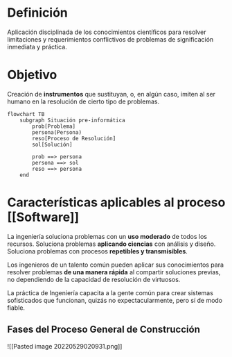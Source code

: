 # Definición
Aplicación disciplinada de los conocimientos científicos para resolver limitaciones y requerimientos conflictivos de problemas de significación inmediata y práctica.

# Objetivo
Creación de **instrumentos** que sustituyan, o, en algún caso, imiten al ser humano en la resolución de cierto tipo de problemas.

```mermaid
flowchart TB
	subgraph Situación pre-informática
		prob[Problema]
		persona(Persona)
		reso[Proceso de Resolución]
		sol[Solución]
	
		prob ==> persona
		persona ==> sol
		reso ==> persona
	end
```
# Características aplicables al proceso [[Software]]
La ingeniería soluciona problemas con un **uso moderado** de todos los recursos.
Soluciona problemas **aplicando ciencias** con análisis y diseño.
Soluciona problemas con procesos **repetibles y transmisibles**.

Los ingenieros de un talento común pueden aplicar sus conocimientos para resolver problemas **de una manera rápida** al compartir soluciones previas, no dependiendo de la capacidad de resolución de virtuosos.

La práctica de Ingeniería capacita a la gente común para crear sistemas sofisticados que funcionan, quizás no expectacularmente, pero sí de modo fiable.

## Fases del Proceso General de Construcción
![[Pasted image 20220529020931.png]]

